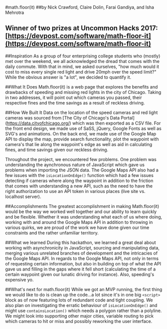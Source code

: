 #math.floor(it)
##by Nick Crawford, Claire Dolin, Farai Gandiya, and Isha Mehrotra

## Winner of two prizes at Uncommon Hacks 2017: [https://devpost.com/software/math-floor-it](https://devpost.com/software/math-floor-it)

##Inspiration
As a group of four enterprising college students who (mostly) met over the weekend, we all acknowledged the dread that comes with the daily commute. With that in mind, we asked ourselves, "how much would it cost to miss every single red light and drive 20mph over the speed limit?" While the obvious answer is "a lot", we decided to quantify it.

##What It Does
Math.floor(it) is a web page that explores the benefits and drawbacks of speeding and missing red lights in the city of Chicago. Taking in two addresses, it will point out which cameras you passed, their respective fines and the time savings as a result of reckless driving. 

##How We Built It
Data on the location of the speed cameras and red light cameras was sourced from [The City of Chicago's Data Portal] (https://data.cityofchicago.org/) which was then exported as a CSV file. For the front end design, we made use of SaSS, jQuery, Google Fonts as well as SVG's and animations. On the back end, we made use of the Google Map API to display the map, provide search functionality, plot the waypoint with camera's that lie along the waypoint's edge as well as aid in calculating fines, and time savings given our reckless driving.

Throughout the project, we encountered few problems. One problem was understanding the aynchronous nature of JavaScript which gave us problems when importing the JSON data. The Google Maps API also had a few issues with the `isLocationOnEdge()` function which had a few issues detecting if cameras where along the waypoint in addition to the friction that comes with understanding a new API, such as the need to have the right authorization to use an API token in various places (live site vs. localhost server).

##Accomplishments
The greatest accomplishment in making Math.floor(it) would be the way we worked well together and our ability to learn quickly and be flexible. Whether it was understanding what each of us where doing, working with and around the Google Maps API in addition to throwing in various quirks, we are proud of the work we have done given our time constraints and the rather unfamiliar territory.

##What we learned
During this hackathon, we learned a great deal about working with asynchronicity in JavaScript, sourcing and manipulating data, merging various unrelated branches of development and the intricacies of the Google Maps API. In regards to the Google Maps API, not only in terms of requesting certain information, but also in building on top of what the API gave us and filling in the gaps where it fell short (calculating the time of a certain waypoint given our lunatic driving for instance). Also, speeding's expensive yo. 

##What's next for math.floor(it)
While we got an MVP running, the first thing we would like to do is clean up the code...a lot since it's in one big `<script>` block as of now featuring lots of redundant code and tight coupling. We also plan on investigating the erratic behaviour of `isLocationOnEdge()` and might use `containsLocation()` which needs a polygon rather than a polyline. We might look into supporting other major cities, variable routing to pick which cameras to hit or miss and possibly reworking the user interface.

